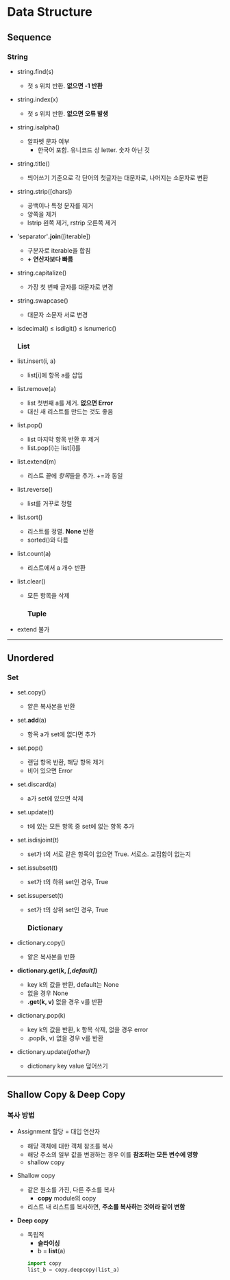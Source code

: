 # Data Structure

## Sequence

### String

- string.find(s)
  
  - 첫 s 위치 반환. **없으면 -1 반환**

- string.index(x)
  
  - 첫 s 위치 반환. **없으면 오류 발생**

- string.isalpha()
  
  - 알파벳 문자 여부
    - 한국어 포함. 유니코드 상 letter. 숫자 아닌 것

- string.title()
  
  - 띄어쓰기 기준으로 각 단어의 첫글자는 대문자로, 나머지는 소문자로 변환

- string.strip([chars])
  
  - 공백이나 특정 문자를 제거
  - 양쪽을 제거
  - lstrip 왼쪽 제거, rstrip 오른쪽 제거

- 'separator'**.join**([iterable])
  
  - 구분자로 iterable을 합침
  - **+ 연산자보다 빠름**

- string.capitalize()
  
  - 가장 첫 번째 글자를 대문자로 변경

- string.swapcase()
  
  - 대문자 소문자 서로 변경

- isdecimal() ≤ isdigit() ≤ isnumeric()
  
  ### List

- list.insert(i, a)
  
  - list[i]에 항목 a를 삽입

- list.remove(a)
  
  - list 첫번째 a를 제거. **없으면 Error**
  - 대신 새 리스트를 만드는 것도 좋음

- list.pop()
  
  - list 마지막 항목 반환 후 제거
  - list.pop(i)는 list[i]를

- list.extend(m)
  
  - 리스트 끝에 *항목*들을 추가. +=과 동일

- list.reverse()
  
  - list를 거꾸로 정렬

- list.sort()
  
  - 리스트를 정렬. **None** 반환
  - sorted()와 다름

- list.count(a)
  
  - 리스트에서 a 개수 반환

- list.clear()
  
  - 모든 항목을 삭제
    
    ### Tuple

- extend 불가

------------------------------------------

## Unordered

### Set

- set.copy()
  
  - 얕은 복사본을 반환

- set.**add**(a)
  
  - 항목 a가 set에 없다면 추가

- set.pop()
  
  - 랜덤 항목 반환, 해당 항목 제거
  - 비어 있으면 Error

- set.discard(a)
  
  - a가 set에 있으면 삭제

- set.update(t)
  
  - t에 있는 모든 항목 중 set에 없는 항목 추가

- set.isdisjoint(t)
  
  - set가 t의 서로 같은 항목이 없으면 True. 서로소. 교집합이 없는지

- set.issubset(t)
  
  - set가 t의 하위 set인 경우, True

- set.issuperset(t)
  
  - set가 t의 상위 set인 경우, True
    
    ### Dictionary

- dictionary.copy()
  
  - 얕은 복사본을 반환

- **dictionary.get(k, *[,default]*)**
  
  - key k의 값을 반환, default는 None
  - 없을 경우 None
  - **.get(k, v)** 없을 경우 v를 반환

- dictionary.pop(k)
  
  - key k의 값을 반환, k 항목 삭제, 없을 경우 error
  - .pop(k, v) 없을 경우 v를 반환

- dictionary.update(*[other]*)
  
  - dictionary key value 덮어쓰기

------------------------------------------

## Shallow Copy & Deep Copy

### 복사 방법

- Assignment 할당 = 대입 연산자
  
  - 해당 객체에 대한 객체 참조를 복사
  - 해당 주소의 일부 값을 변경하는 경우 이를 **참조하는 모든 변수에 영향**
  - shallow copy

- Shallow copy
  
  - 같은 원소를 가진, 다른 주소를 복사
    - **copy** module의 copy
  - 리스트 내 리스트를 복사하면, **주소를 복사하는 것이라 같이 변함**

- **Deep copy**
  
  - 독립적
    - **슬라이싱**
    - b = **list**(a)
    ```python
    import copy
    list_b = copy.deepcopy(list_a)
    ```
